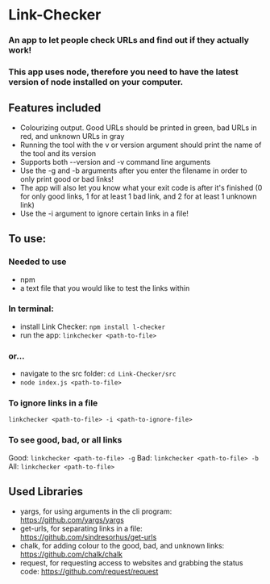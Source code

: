 # Link-Checker

### An app to let people check URLs and find out if they actually work!

### This app uses node, therefore you need to have the latest version of node installed on your computer.

## Features included

-   Colourizing output. Good URLs should be printed in green, bad URLs in red, and unknown URLs in gray
-   Running the tool with the v or version argument should print the name of the tool and its version
-   Supports both --version and -v command line arguments
-   Use the -g and -b arguments after you enter the filename in order to only print good or bad links!
-   The app will also let you know what your exit code is after it's finished (0 for only good links, 1 for at least 1 bad link, and 2 for at least 1 unknown link)
-   Use the -i argument to ignore certain links in a file!

## To use:

### Needed to use

-   npm
-   a text file that you would like to test the links within

### In terminal:

-   install Link Checker: `npm install l-checker`
-   run the app: `linkchecker <path-to-file>`

### or...

-   navigate to the src folder: `cd Link-Checker/src`
-   `node index.js <path-to-file>`

### To ignore links in a file

`linkchecker <path-to-file> -i <path-to-ignore-file>`

### To see good, bad, or all links

Good: `linkchecker <path-to-file> -g`
Bad: `linkchecker <path-to-file> -b`
All: `linkchecker <path-to-file>`

## Used Libraries

-   yargs, for using arguments in the cli program: https://github.com/yargs/yargs
-   get-urls, for separating links in a file: https://github.com/sindresorhus/get-urls
-   chalk, for adding colour to the good, bad, and unknown links: https://github.com/chalk/chalk
-   request, for requesting access to websites and grabbing the status code: https://github.com/request/request
